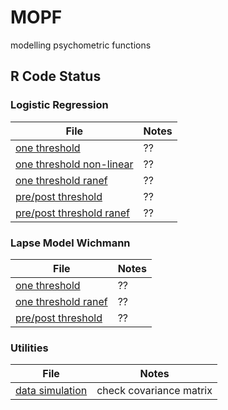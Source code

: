 # MOPF
modelling psychometric functions

## R Code Status

### Logistic Regression

| File | Notes |
|------|-------|
|[one threshold](r/analysis/logreg_one.R) | ?? |
|[one threshold non-linear](r/analysis/logreg_one_nl.R) | ?? |
|[one threshold ranef](r/analysis/logreg_one_ranef.R) | ?? |
|[pre/post threshold](r/analysis/logreg_prepost.R) | ?? |
|[pre/post threshold ranef](r/analysis/logreg_prepost_ranef) | ?? |

### Lapse Model Wichmann

| File | Notes |
|------|-------|
|[one threshold](r/analysis/wichmann_one.R) | ?? |
|[one threshold ranef](r/analysis/wichmann_one_ranef.R) | ?? |
|[pre/post threshold](r/analysis/wichmann_prepost.R) | ?? |

### Utilities

| File | Notes |
|------|-------|
|[data simulation](r/simulation/data_simulation.R) | check covariance matrix |
